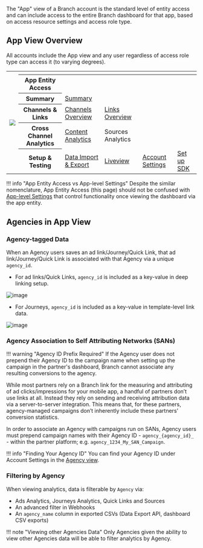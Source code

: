 The "App" view of a Branch account is the standard level of entity access and can include access to the entire Branch dashboard for that app, based on access resource settings and access role type.

## App View Overview

All accounts include the App view and any user regardless of access role type can access it (to varying degrees).

<table>
  <tr>
    <th rowspan="7"><img src="/_assets/img/pages/dashboard/access-levels/app-level-nav.png"></th>
  </tr>
	<tr>
		<th></th>
		<th></th>
		<th></th>
		<th></th>
    <th></th>
	</tr>
	<tr>
		<th><b>App Entity Access</b></th>
		<th></th>
		<th></th>
		<th></th>
    <th></th>
	</tr>
  <tr>
		<th><b>Summary</b></th>
		<td><a href="/ja/dashboard/analytics">Summary</a></td>
		<td></td>
		<td></td>
    <td></td>
	</tr>
	<tr>
		<th><b>Channels & Links</b></th>
		<td><a href="/ja/resources/branch-channels/">Channels Overview</a></td>
    <td><a href="/ja/links/branch-links-overview/">Links Overview</a></td>
		<td></td>
    <td></td>
  </tr>
	<tr>
		<th><b>Cross Channel Analytics</b></th>
		<td><a href="/ja/activity-reports-analytics/content-analytics/">Content Analytics</a></td>
		<td>Sources Analytics</td>
    <td></td>
    <td></td>
  </tr>
  <tr>
		<th><b>Setup & Testing</b></th>
		<td><a href="/ja/exports/data-feeds-overview/">Data Import & Export</a></td>
		<td><a href="/ja/exports/pba-liveview/">Liveview</a></td>
    <td><a href="/ja/dashboard/account-settings/">Account Settings</a></td>
    <td><a href="/ja/resources/native-sdks-and-plugins/">Set up SDK</a></td>
  </tr>
</table>

!!! info "App Entity Access vs App-level Settings"
	Despite the similar nomenclature, App Entity Access (this page) should not be confused with [App-level Settings](/dashboard/app-level-access/) that control functionality once viewing the dashboard via the app entity.

## Agencies in App View

### Agency-tagged Data

When an Agency users saves an ad link/Journey/Quick Link, that ad link/Journey/Quick Link is associated with that Agency via a unique `agency_id`.

- For ad links/Quick Links, `agency_id` is included as a key-value in deep linking setup.

![image](/_assets/img/pages/dashboard/access-levels/app-view-link-agency-id.png)

- For Journeys, `agency_id` is included as a key-value in template-level link data.

![image](/_assets/img/pages/dashboard/access-levels/app-view-journeys-agency-id.png)

### Agency Association to Self Attributing Networks (SANs)

!!! warning "Agency ID Prefix Required"
	If the Agency user does not prepend their Agency ID to the campaign name when setting up the campaign in the partner's dashboard, Branch cannot associate any resulting conversions to the agency.

While most partners rely on a Branch link for the measuring and attributing of ad clicks/impressions for your mobile app, a handful of partners don’t use links at all. Instead they rely on sending and receiving attribution data via a server-to-server integration. This means that, for these partners, agency-managed campaigns don’t inherently include these partners’ conversion statistics.

In order to associate an Agency with campaigns run on SANs, Agency users must prepend campaign names with their Agency ID - `agency_{agency_id}_` - within the partner platform; e.g. `agency_1234_My_SAN_Campaign`.

!!! info "Finding Your Agency ID"
	You can find your Agency ID under Account Settings in the [Agency view](/dashboard/agency-view/#managing-your-agency-profile).

### Filtering by Agency

When viewing analytics, data is filterable by `Agency` via:

- Ads Analytics, Journeys Analytics, Quick Links and Sources
- An advanced filter in Webhooks
- An `agency_name` column in exported CSVs (Data Export API, dashboard CSV exports)

!!! note "Viewing other Agencies Data"
	Only Agencies given the ability to view other Agencies data will be able to filter analytics by Agency.
